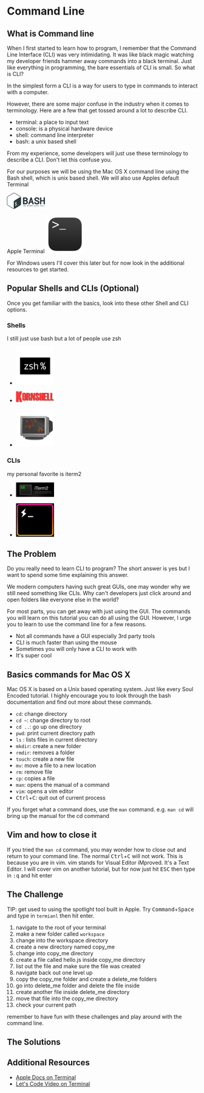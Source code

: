 # Command Line

## What is Command line
When I first started to learn how to program, I remember that the Command Line Interface (CLI) was very intimidating. It was like black magic watching my developer friends hammer away commands into a black terminal. Just like everything in programming, the bare essentials of CLI is small. So what is CLI?

In the simplest form a CLI is a way for users to type in commands to interact with a computer.

However, there are some major confuse in the industry when it comes to terminology. Here are a few that get tossed around a lot to describe CLI.

- terminal: a place to input text
- console: is a physical hardware device
- shell: command line interpreter
- bash: a unix based shell

From my experience, some developers will just use these terminology to describe a CLI. Don't let this confuse you.

For our purposes we will be using the Mac OS X command line using the Bash shell, which is unix based shell. We will also use Apples default Terminal

<a href="https://www.gnu.org/software/bash/"><img src="assets/bash.png" style="max-width: 100px; padding-right: 10px;" /></a>

Apple Terminal
<a href="https://en.wikipedia.org/wiki/Terminal_(macOS)"><img src="assets/terminal.png" style="max-width: 100px; padding-right: 10px;" /></a>

For Windows users I'll cover this later but for now look in the additional resources to get started.

## Popular Shells and CLIs (Optional)

Once you get familiar with the basics, look into these other Shell and CLI options.

### Shells

I still just use bash but a lot of people use zsh

- <a href="http://www.zsh.org/"><img src="assets/zsh.png" style="max-width: 100px; padding-right: 10px;" /></a>

- <a href="http://www.kornshell.com/"><img src="assets/ksh.png" style="max-width: 100px; padding-right: 10px;" /></a>

- <a href="https://fishshell.com/"><img src="assets/fish.png" style="max-width: 100px; padding-right: 10px;" /></a>

### CLIs

my personal favorite is iterm2

- <a href="https://www.iterm2.com/"><img src="assets/iterm2.jpeg" style="max-width: 100px; padding-right: 10px;" /></a>

- <a href="https://hyper.is/"><img src="assets/hyper.gif" style="max-width: 100px; padding-right: 10px;" /></a>

## The Problem

Do you really need to learn CLI to program? The short answer is yes but I want to spend some time explaining this answer.

We modern computers having such great GUIs, one may wonder why we still need something like CLIs. Why can't developers just click around and open folders like everyone else in the world?

For most parts, you can get away with just using the GUI. The commands you will learn on this tutorial you can do all using the GUI. However, I urge you to learn to use the command line for a few reasons.

- Not all commands have a GUI especially 3rd party tools
- CLI is much faster than using the mouse
- Sometimes you will only have a CLI to work with
- It's super cool

## Basics commands for Mac OS X

Mac OS X is based on a Unix based operating system.
Just like every Soul Encoded tutorial. I highly encourage you to look through the bash documentation and find out more about these commands.

  - `cd`: change directory
  - `cd ~`: change directory to root
  - `cd ..`: go up one directory
  - `pwd`: print current directory path
  - `ls` : lists files in current directory
  - `mkdir`: create a new folder
  - `rmdir`: removes a folder
  - `touch`: create a new file
  - `mv`: move a file to a new location
  - `rm`: remove file
  - `cp`: copies a file
  - `man`: opens the manual of a command
  - `vim`: opens a vim editor
  - <kbd>Ctrl</kbd>+<kbd>C</kbd>: quit out of current process

If you forget what a command does, use the `man` command. e.g. `man cd` will bring up the manual for the cd command

## Vim and how to close it

If you tried the `man cd` command, you may wonder how to close out and return to your command line. The normal <kbd>Ctrl</kbd>+<kbd>C</kbd> will not work. This is because you are in vim. vim stands for Visual Editor iMproved. It's a Text Editor. I will cover vim on another tutorial, but for now just hit <kbd>ESC</kbd> then type in <kbd>:</kbd><kbd>q</kbd> and hit enter

## The Challenge

TIP: get used to using the spotlight tool built in Apple. Try <kbd>Command</kbd>+<kbd>Space</kbd> and type in `termianl` then hit enter.

1. navigate to the root of your terminal
2. make a new folder called `workspace`
3. change into the workspace directory
4. create a new directory named copy_me
5. change into copy_me directory
6. create a file called hello.js inside copy_me directory
7. list out the file and make sure the file was created
8. navigate back out one level up
9. copy the copy_me folder and create a delete_me folders
10. go into delete_me folder and delete the file inside
11. create another file inside delete_me directory
12. move that file into the copy_me directory
13. check your current path

remember to have fun with these challenges and play around with the command line.

## The Solutions

## Additional Resources

- [Apple Docs on Terminal](https://developer.apple.com/library/content/documentation/OpenSource/Conceptual/ShellScripting/CommandLInePrimer/CommandLine.html)
- [Let's Code Video on Terminal](https://www.youtube.com/watch?v=IGmfU6QU5dI)
